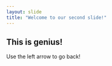 ```yaml
---
layout: slide
title: "Welcome to our second slide!"
---
```

## This is genius!
Use the left arrow to go back!
